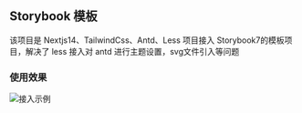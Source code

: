 ## Storybook 模板

该项目是 Nextjs14、TailwindCss、Antd、Less 项目接入 Storybook7的模板项目，解决了 less 接入对 antd 进行主题设置，svg文件引入等问题

### 使用效果

![接入示例](https://cloudgrin.oss-cn-shanghai.aliyuncs.com/images/blog-imgstorybook-demo.gif)